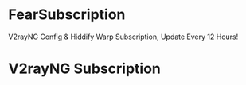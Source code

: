 # FearSubscription
V2rayNG Config & Hiddify Warp Subscription, Update Every 12 Hours!

# V2rayNG Subscription
